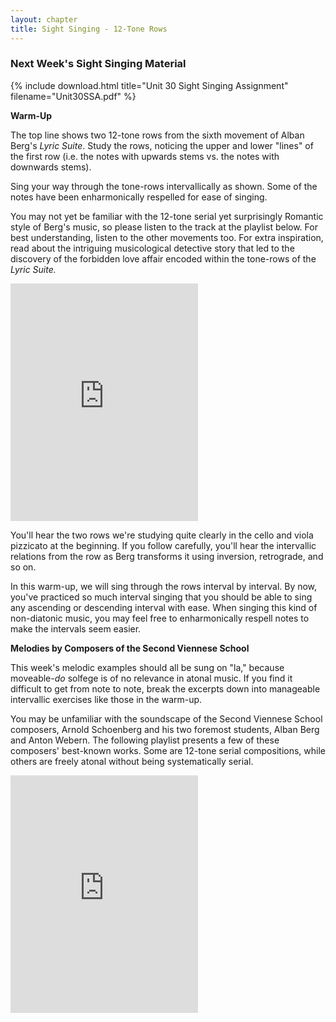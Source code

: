 ```yaml
---
layout: chapter
title: Sight Singing - 12-Tone Rows
---
```


### Next Week's Sight Singing Material

{% include download.html title="Unit 30 Sight Singing Assignment" filename="Unit30SSA.pdf" %}

**Warm-Up**

The top line shows two 12-tone rows from the sixth movement of Alban Berg's *Lyric Suite*. Study the rows, noticing the upper and lower "lines" of the first row (i.e. the notes with upwards stems vs. the notes with downwards stems). 

Sing your way through the tone-rows intervallically as shown. Some of the notes have been enharmonically respelled for ease of singing.

You may not yet be familiar with the 12-tone serial yet surprisingly Romantic style of Berg's music, so please listen to the track at the playlist below. For best understanding, listen to the other movements too. For extra inspiration, read about the intriguing musicological detective story that led to the discovery of the forbidden love affair encoded within the tone-rows of the *Lyric Suite.*

<iframe src="https://open.spotify.com/embed/track/5OmJEteUuPEIxgPf10COzQ" width="300" height="380" frameborder="0" allowtransparency="true" allow="encrypted-media"></iframe>

You'll hear the two rows we're studying quite clearly in the cello and viola pizzicato at the beginning. If you follow carefully, you'll hear the intervallic relations from the row as Berg transforms it using inversion, retrograde, and so on.

In this warm-up, we will sing through the rows interval by interval. By now, you've practiced so much interval singing that you should be able to sing any ascending or descending interval with ease. When singing this kind of non-diatonic music, you may feel free to enharmonically respell notes to make the intervals seem easier.

**Melodies by Composers of the Second Viennese School**

This week's melodic examples should all be sung on "la," because moveable-*do* solfege is of no relevance in atonal music. If you find it difficult to get from note to note, break the excerpts down into manageable intervallic exercises like those in the warm-up.

You may be unfamiliar with the soundscape of the Second Viennese School composers, Arnold Schoenberg and his two foremost students, Alban Berg and Anton Webern. The following playlist presents a few of these composers' best-known works. Some are 12-tone serial compositions, while others are freely atonal without being systematically serial. 

<iframe src="https://open.spotify.com/embed/playlist/2Or0M0El894miZB2O5BSlT" width="300" height="380" frameborder="0" allowtransparency="true" allow="encrypted-media"></iframe>